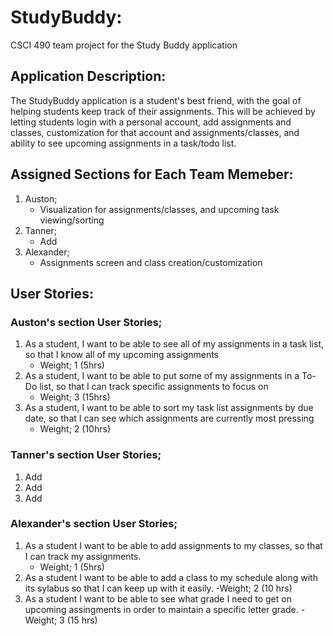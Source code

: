 # StudyBuddy:
CSCI 490 team project for the Study Buddy application

## Application Description:
The StudyBuddy application is a student's best friend, with the goal of helping students keep track of their assignments. This will be achieved by letting students login with a personal account, add assignments and classes, customization for that account and assignments/classes, and ability to see upcoming assignments in a task/todo list.

## Assigned Sections for Each Team Memeber:
1. Auston;
   - Visualization for assignments/classes, and upcoming task viewing/sorting
2. Tanner;
   - Add 
3. Alexander;
   - Assignments screen and class creation/customization

## User Stories:
### Auston's section User Stories;
1. As a student, I want to be able to see all of my assignments in a task list, so that I know all of my upcoming assignments
   - Weight; 1 (5hrs)
2. As a student, I want to be able to put some of my assignments in a To-Do list, so that I can track specific assignments to focus on
   - Weight; 3 (15hrs)
3. As a student, I want to be able to sort my task list assignments by due date, so that I can see which assignments are currently most pressing
   - Weight; 2 (10hrs)
### Tanner's section User Stories;
1. Add
2. Add
3. Add
### Alexander's section User Stories;
1. As a student I want to be able to add assignments to my classes, so that I can track my assignments.
   - Weight; 1 (5hrs)
2. As a student I want to be able to add a class to my schedule along with its sylabus so that I can keep up with it easily.
   -Weight; 2 (10 hrs)
4. As a student I want to be able to see what grade I need to get on upcoming assingments in order to maintain a specific letter grade.
   -Weight; 3 (15 hrs)
